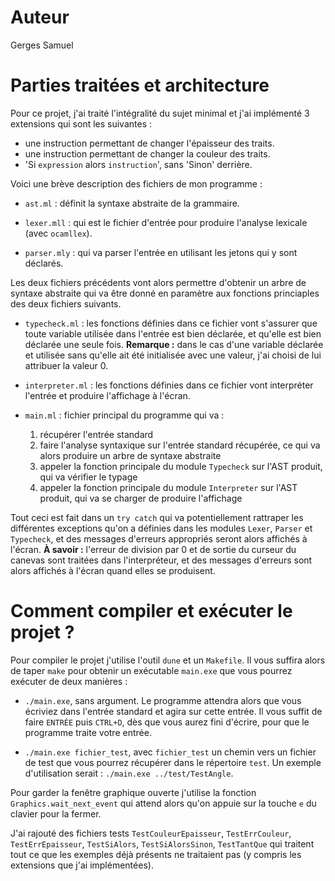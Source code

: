 Auteur
======

Gerges Samuel

Parties traitées et architecture
================================

Pour ce projet, j'ai traité l'intégralité du sujet minimal et j'ai implémenté 3 extensions qui sont les suivantes :
- une instruction permettant de changer l'épaisseur des traits.
- une instruction permettant de changer la couleur des traits.
- 'Si `expression` alors `instruction`', sans 'Sinon' derrière.

Voici une brève description des fichiers de mon programme :

* `ast.ml` : définit la syntaxe abstraite de la grammaire.

* `lexer.mll` : qui est le fichier d'entrée pour produire l'analyse lexicale (avec `ocamllex`).

* `parser.mly` : qui va parser l'entrée en utilisant les jetons qui y sont déclarés.

Les deux fichiers précédents vont alors permettre d'obtenir un arbre de syntaxe abstraite qui va être donné en paramètre aux fonctions princiaples des deux fichiers suivants.

* `typecheck.ml` : les fonctions définies dans ce fichier vont s'assurer que toute variable utilisée dans l'entrée est bien déclarée, et qu'elle est bien déclarée une seule fois.
**Remarque :** dans le cas d'une variable déclarée et utilisée sans qu'elle ait été initialisée avec une valeur, j'ai choisi de lui attribuer la valeur 0.

* `interpreter.ml` : les fonctions définies dans ce fichier vont interpréter l'entrée et produire l'affichage à l'écran.

* `main.ml` : fichier principal du programme qui va :
   1. récupérer l'entrée standard
   2. faire l'analyse syntaxique sur l'entrée standard récupérée, ce qui va alors produire un arbre de syntaxe abstraite
   3. appeler la fonction principale du module `Typecheck` sur l'AST produit, qui va vérifier le typage
   4. appeler la fonction principale du module `Interpreter` sur l'AST produit, qui va se charger de produire l'affichage

Tout ceci est fait dans un `try catch` qui va potentiellement rattraper les différentes exceptions qu'on a définies dans les modules `Lexer`, `Parser` et `Typecheck`, et des messages d'erreurs appropriés seront alors affichés à l'écran.
**À savoir :** l'erreur de division par 0 et de sortie du curseur du canevas sont traitées dans l'interpréteur, et des messages d'erreurs sont alors affichés à l'écran quand elles se produisent.

Comment compiler et exécuter le projet ?
========================================

Pour compiler le projet j'utilise l'outil `dune` et un `Makefile`. Il vous suffira alors de taper `make` pour obtenir un exécutable `main.exe` que vous pourrez exécuter de deux manières :
* `./main.exe`, sans argument. Le programme attendra alors que vous écriviez dans l'entrée standard et agira sur cette entrée. Il vous suffit de faire `ENTRÉE` puis `CTRL+D`, dès que vous aurez fini d'écrire, pour que le programme traite votre entrée.

* `./main.exe fichier_test`, avec `fichier_test` un chemin vers un fichier de test que vous pourrez récupérer dans le répertoire `test`. Un exemple d'utilisation serait : `./main.exe ../test/TestAngle`.

Pour garder la fenêtre graphique ouverte j'utilise la fonction `Graphics.wait_next_event` qui attend alors qu'on appuie sur la touche `e` du clavier pour la fermer.

J'ai rajouté des fichiers tests `TestCouleurEpaisseur`, `TestErrCouleur`, `TestErrEpaisseur`, `TestSiAlors`, `TestSiAlorsSinon`, `TestTantQue` qui traitent tout ce que les exemples déjà présents ne traitaient pas (y compris les extensions que j'ai implémentées).
